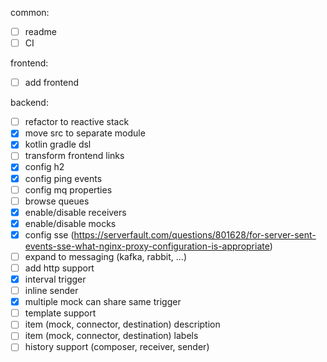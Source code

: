 common:
- [ ] readme
- [ ] CI

frontend:
- [ ] add frontend

backend:
- [ ] refactor to reactive stack
- [x] move src to separate module
- [x] kotlin gradle dsl
- [ ] transform frontend links
- [x] config h2
- [x] config ping events
- [ ] config mq properties
- [ ] browse queues
- [x] enable/disable receivers
- [x] enable/disable mocks
- [x] config sse (https://serverfault.com/questions/801628/for-server-sent-events-sse-what-nginx-proxy-configuration-is-appropriate)
- [ ] expand to messaging (kafka, rabbit, ...)
- [ ] add http support
- [x] interval trigger
- [ ] inline sender
- [x] multiple mock can share same trigger
- [ ] template support
- [ ] item (mock, connector, destination) description
- [ ] item (mock, connector, destination) labels
- [ ] history support (composer, receiver, sender)